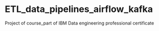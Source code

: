# ETL_data_pipelines_airflow_kafka
Project of course_part of IBM Data engineering professional certificate
